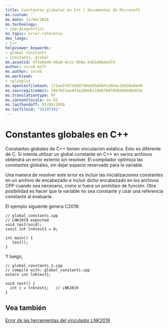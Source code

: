 ```yaml
---
title: Constantes globales en C++ | Documentos de Microsoft
ms.custom: ''
ms.date: 11/04/2016
ms.technology:
- cpp-diagnostics
ms.topic: error-reference
dev_langs:
- C++
helpviewer_keywords:
- global constants
- constants, global
ms.assetid: df5a9bd4-d0a8-4c1c-956e-b481d0bded7d
author: corob-msft
ms.author: corob
ms.workload:
- cplusplus
ms.openlocfilehash: 1f1ee5fdf3d50f30e02bd48fe3664c10d26a8449
ms.sourcegitcommit: 76b7653ae443a2b8eb1186b789f8503609d6453e
ms.translationtype: MT
ms.contentlocale: es-ES
ms.lasthandoff: 05/04/2018
ms.locfileid: "33297341"
---
```

# <a name="global-constants-in-c"></a>Constantes globales en C++
Constantes globales de C++ tienen vinculación estática. Esto es diferente de C. Si intenta utilizar un global constante en C++ en varios archivos obtendrá un error externo sin resolver. El compilador optimiza las constantes globales, sin dejar espacio reservado para la variable.  
  
 Una manera de resolver este error es incluir las inicializaciones constantes en un archivo de encabezado e incluir dicho encabezado en los archivos CPP cuando sea necesario, como si fuera un prototipo de función. Otra posibilidad es hacer que la variable no sea constante y usar una referencia constante al evaluarla.  
  
 El ejemplo siguiente genera C2019:  
  
```  
// global_constants.cpp  
// LNK2019 expected  
void test(void);  
const int lnktest1 = 0;  
  
int main() {  
   test();  
}  
```  
  
 Y luego,  
  
```  
// global_constants_2.cpp  
// compile with: global_constants.cpp  
extern int lnktest1;  
  
void test() {  
  int i = lnktest1;   // LNK2019  
}  
```  
  
## <a name="see-also"></a>Vea también  
 [Error de las herramientas del vinculador LNK2019](../../error-messages/tool-errors/linker-tools-error-lnk2019.md)